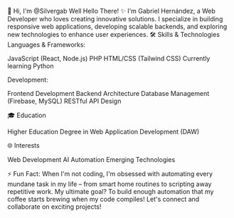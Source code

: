 👋 Hi, I'm @Silvergab
Well Hello There! ✨
I'm Gabriel Hernández, a Web Developer who loves creating innovative solutions. I specialize in building responsive web applications, developing scalable backends, and exploring new technologies to enhance user experiences.
🛠️ Skills & Technologies
Languages & Frameworks:

JavaScript (React, Node.js)
PHP
HTML/CSS (Tailwind CSS)
Currently learning Python

Development:

Frontend Development
Backend Architecture
Database Management (Firebase, MySQL)
RESTful API Design

<!--- 💼 Projects
(You can list your key projects here) --->

🎓 Education

Higher Education Degree in Web Application Development (DAW)

<!--- 🏆 Certifications & Achievements --->

<!--- 📫 Contact Me

LinkedIn: Gabriel Hernández
Email: alfagabriel11@gmail.com --->

🌐 Interests

Web Development
AI Automation
Emerging Technologies

⚡ Fun Fact: When I'm not coding, I'm obsessed with automating every mundane task in my life – from smart home routines to scripting away repetitive work. My ultimate goal? To build enough automation that my coffee starts brewing when my code compiles!
Let's connect and collaborate on exciting projects!

<!---
Silvergab/Silvergab is a ✨ special ✨ repository because its `README.md` (this file) appears on your GitHub profile.
You can click the Preview link to take a look at your changes.
--->
